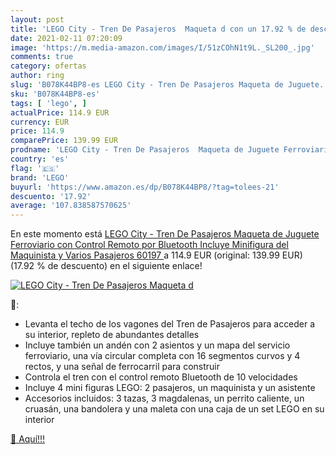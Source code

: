```yaml
---
layout: post
title: 'LEGO City - Tren De Pasajeros  Maqueta d con un 17.92 % de descuento'
date: 2021-02-11 07:20:09
image: 'https://m.media-amazon.com/images/I/51zCOhN1t9L._SL200_.jpg'
comments: true
category: ofertas
author: ring
slug: 'B078K44BP8-es LEGO City - Tren De Pasajeros Maqueta de Juguete...'
sku: 'B078K44BP8-es'
tags: [ 'lego', ]
actualPrice: 114.9 EUR
currency: EUR
price: 114.9
comparePrice: 139.99 EUR
prodname: 'LEGO City - Tren De Pasajeros  Maqueta de Juguete Ferroviario con Control Remoto por Bluetooth  Incluye Minifigura del Maquinista y Varios Pasajeros  60197 '
country: 'es'
flag: '🇪🇸'
brand: 'LEGO'
buyurl: 'https://www.amazon.es/dp/B078K44BP8/?tag=tolees-21'
descuento: '17.92'
average: '107.838587570625'
---
```


En este momento está [LEGO City - Tren De Pasajeros  Maqueta de Juguete Ferroviario con Control Remoto por Bluetooth  Incluye Minifigura del Maquinista y Varios Pasajeros  60197 ](https://www.amazon.es/dp/B078K44BP8/?tag=tolees-21) a 114.9 EUR (original: 139.99 EUR) (17.92 %  de descuento) en el siguiente enlace!

[![LEGO City - Tren De Pasajeros  Maqueta d](https://m.media-amazon.com/images/I/51zCOhN1t9L._SL200_.jpg)](https://www.amazon.es/dp/B078K44BP8/?tag=tolees-21)

🔎:

- Levanta el techo de los vagones del Tren de Pasajeros para acceder a su interior, repleto de abundantes detalles
- Incluye también un andén con 2 asientos y un mapa del servicio ferroviario, una vía circular completa con 16 segmentos curvos y 4 rectos, y una señal de ferrocarril para construir
- Controla el tren con el control remoto Bluetooth de 10 velocidades
- Incluye 4 mini figuras LEGO: 2 pasajeros, un maquinista y un asistente
- Accesorios incluidos: 3 tazas, 3 magdalenas, un perrito caliente, un cruasán, una bandolera y una maleta con una caja de un set LEGO en su interior

[🛒 Aquí!!!](https://www.amazon.es/dp/B078K44BP8/?tag=tolees-21)
